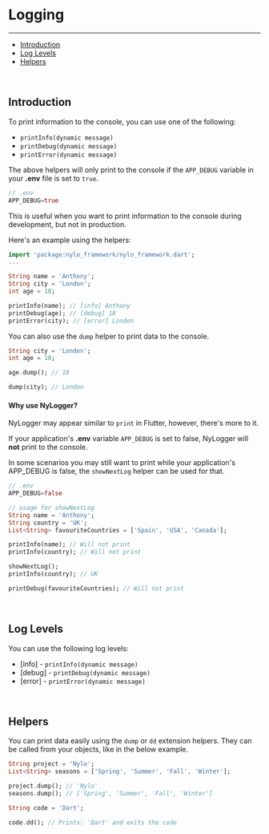 # Logging

---

<a name="section-1"></a>
- [Introduction](#introduction "Introduction")
- [Log Levels](#log-levels "Log Levels")
- [Helpers](#helpers "Helpers")


<div id="introduction"></div>
<br>

## Introduction

To print information to the console, you can use one of the following:

- `printInfo(dynamic message)`
- `printDebug(dynamic message)`
- `printError(dynamic message)`

The above helpers will only print to the console if the `APP_DEBUG` variable in your **.env** file is set to `true`.

``` dart
// .env
APP_DEBUG=true
```

This is useful when you want to print information to the console during development, but not in production.

Here's an example using the helpers:


``` dart
import 'package:nylo_framework/nylo_framework.dart';
...

String name = 'Anthony';
String city = 'London';
int age = 18;

printInfo(name); // [info] Anthony
printDebug(age); // [debug] 18
printError(city); // [error] London
```

You can also use the `dump` helper to print data to the console.

``` dart
String city = 'London';
int age = 18;

age.dump(); // 18

dump(city); // London
```

#### Why use NyLogger?

NyLogger may appear similar to `print` in Flutter, however, there's more to it. 

If your application's **.env** variable `APP_DEBUG` is set to false, NyLogger will **not** print to the console.

In some scenarios you may still want to print while your application's APP_DEBUG is false, the `showNextLog` helper can be used for that.

``` dart
// .env
APP_DEBUG=false

// usage for showNextLog
String name = 'Anthony';
String country = 'UK';
List<String> favouriteCountries = ['Spain', 'USA', 'Canada'];

printInfo(name); // Will not print
printInfo(country); // Will not print

showNextLog();
printInfo(country); // UK

printDebug(favouriteCountries); // Will not print
```

<div id="log-levels"></div>
<br>

## Log Levels

You can use the following log levels:

- [info] - `printInfo(dynamic message)`
- [debug] - `printDebug(dynamic message)`
- [error] - `printError(dynamic message)`


<div id="helpers"></div>
<br>

## Helpers

You can print data easily using the `dump` or `dd` extension helpers.
They can be called from your objects, like in the below example.

``` dart
String project = 'Nylo';
List<String> seasons = ['Spring', 'Summer', 'Fall', 'Winter'];

project.dump(); // 'Nylo'
seasons.dump(); // ['Spring', 'Summer', 'Fall', 'Winter']

String code = 'Dart';

code.dd(); // Prints: 'Dart' and exits the code
```
